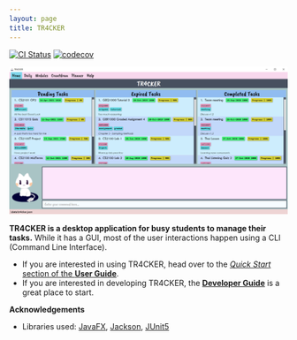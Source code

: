 ```yaml
---
layout: page
title: TR4CKER
---
```


[![CI Status](https://github.com/ay2021s1-cs2103t-t10-2/tp/workflows/Java%20CI/badge.svg)](https://github.com/ay2021s1-cs2103t-t10-2/tp/actions)
[![codecov](https://codecov.io/gh/ay2021s1-cs2103t-t10-2/tp/branch/master/graph/badge.svg)](https://codecov.io/gh/ay2021s1-cs2103t-t10-2/tp)

![Ui](images/Ui.png)

**TR4CKER is a desktop application for busy students to manage their tasks.** While it has a GUI, most of the user interactions happen using a CLI (Command Line Interface).

* If you are interested in using TR4CKER, head over to the [_Quick Start_ section of the **User Guide**](UserGuide.html#quick-start).
* If you are interested in developing TR4CKER, the [**Developer Guide**](DeveloperGuide.html) is a great place to start.


**Acknowledgements**

* Libraries used: [JavaFX](https://openjfx.io/), [Jackson](https://github.com/FasterXML/jackson), [JUnit5](https://github.com/junit-team/junit5)
